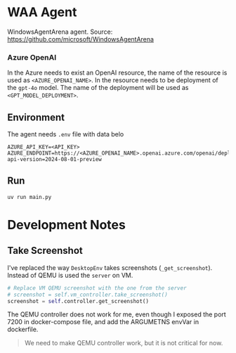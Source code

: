 # WAA Agent

WindowsAgentArena agent. Source: https://github.com/microsoft/WindowsAgentArena

### Azure OpenAI

In the Azure needs to exist an OpenAI resource, the name of the resource is used as `<AZURE_OPENAI_NAME>`. In the resource needs to be deployment of the `gpt-4o` model. The name of the deployment will be used as `<GPT_MODEL_DEPLOYMENT>`.

## Environment

The agent needs `.env` file with data belo

```
AZURE_API_KEY=<API_KEY>
AZURE_ENDPOINT=https://<AZURE_OPENAI_NAME>.openai.azure.com/openai/deployments/<GPT_MODEL_DEPLOYMENT>/chat/completions?api-version=2024-08-01-preview
```

## Run

`uv run main.py`

# Development Notes

## Take Screenshot

I've replaced the way `DesktopEnv` takes screenshots (`_get_screenshot`). Instead of QEMU is used the `server` on VM.

```Python
# Replace VM QEMU screenshot with the one from the server
# screenshot = self.vm_controller.take_screenshot()
screenshot = self.controller.get_screenshot()
```

The QEMU controller does not work for me, even though I exposed the port 7200 in docker-compose file, and add the ARGUMETNS envVar in dockerfile.

> We need to make QEMU controller work, but it is not critical for now.
